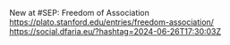 New at #SEP: Freedom of Association https://plato.stanford.edu/entries/freedom-association/ https://social.dfaria.eu/?hashtag=2024-06-26T17:30:03Z